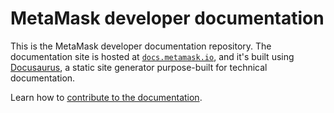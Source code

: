 # MetaMask developer documentation

This is the MetaMask developer documentation repository.
The documentation site is hosted at [`docs.metamask.io`](https://docs.metamask.io/), and it's
built using [Docusaurus](https://docusaurus.io/), a static site generator purpose-built for
technical documentation.

Learn how to [contribute to the documentation](CONTRIBUTING.md).
